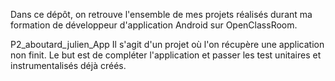 Dans ce dépôt, on retrouve l'ensemble de mes projets réalisés durant ma formation de développeur d'application Android sur OpenClassRoom.

P2_aboutard_julien_App
Il s'agit d'un projet où l'on récupère une application non finit. Le but est de compléter l'application et passer les test unitaires et instrumentalisés déjà créés.

